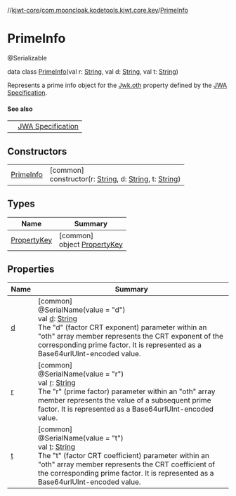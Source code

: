 //[kjwt-core](../../../index.md)/[com.mooncloak.kodetools.kjwt.core.key](../index.md)/[PrimeInfo](index.md)

# PrimeInfo

@Serializable

data class [PrimeInfo](index.md)(val r: [String](https://kotlinlang.org/api/latest/jvm/stdlib/kotlin/-string/index.html), val d: [String](https://kotlinlang.org/api/latest/jvm/stdlib/kotlin/-string/index.html), val t: [String](https://kotlinlang.org/api/latest/jvm/stdlib/kotlin/-string/index.html))

Represents a prime info object for the [Jwk.oth](../-jwk/oth.md) property defined by the [JWA Specification](https://www.rfc-editor.org/rfc/rfc7518.html#section-6.3.2.7).

#### See also

| | |
|---|---|
|  | [JWA Specification](https://www.rfc-editor.org/rfc/rfc7518.html#section-6.3.2.7) |

## Constructors

| | |
|---|---|
| [PrimeInfo](-prime-info.md) | [common]<br>constructor(r: [String](https://kotlinlang.org/api/latest/jvm/stdlib/kotlin/-string/index.html), d: [String](https://kotlinlang.org/api/latest/jvm/stdlib/kotlin/-string/index.html), t: [String](https://kotlinlang.org/api/latest/jvm/stdlib/kotlin/-string/index.html)) |

## Types

| Name | Summary |
|---|---|
| [PropertyKey](-property-key/index.md) | [common]<br>object [PropertyKey](-property-key/index.md) |

## Properties

| Name | Summary |
|---|---|
| [d](d.md) | [common]<br>@SerialName(value = &quot;d&quot;)<br>val [d](d.md): [String](https://kotlinlang.org/api/latest/jvm/stdlib/kotlin/-string/index.html)<br>The &quot;d&quot; (factor CRT exponent) parameter within an &quot;oth&quot; array member represents the CRT exponent of the corresponding prime factor. It is represented as a Base64urlUInt-encoded value. |
| [r](r.md) | [common]<br>@SerialName(value = &quot;r&quot;)<br>val [r](r.md): [String](https://kotlinlang.org/api/latest/jvm/stdlib/kotlin/-string/index.html)<br>The &quot;r&quot; (prime factor) parameter within an &quot;oth&quot; array member represents the value of a subsequent prime factor. It is represented as a Base64urlUInt-encoded value. |
| [t](t.md) | [common]<br>@SerialName(value = &quot;t&quot;)<br>val [t](t.md): [String](https://kotlinlang.org/api/latest/jvm/stdlib/kotlin/-string/index.html)<br>The &quot;t&quot; (factor CRT coefficient) parameter within an &quot;oth&quot; array member represents the CRT coefficient of the corresponding prime factor. It is represented as a Base64urlUInt-encoded value. |
